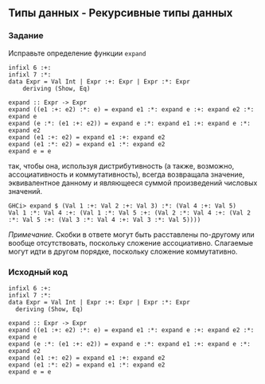 ## Типы данных - Рекурсивные типы данных

### Задание

Исправьте определение функции `expand`

```
infixl 6 :+:
infixl 7 :*:
data Expr = Val Int | Expr :+: Expr | Expr :*: Expr
    deriving (Show, Eq)
```

```
expand :: Expr -> Expr
expand ((e1 :+: e2) :*: e) = expand e1 :*: expand e :+: expand e2 :*: expand e
expand (e :*: (e1 :+: e2)) = expand e :*: expand e1 :+: expand e :*: expand e2
expand (e1 :+: e2) = expand e1 :+: expand e2
expand (e1 :*: e2) = expand e1 :*: expand e2
expand e = e
```

так, чтобы она, используя дистрибутивность (а также, возможно, ассоциативность и коммутативность), всегда возвращала значение, эквивалентное данному и являющееся суммой произведений числовых значений.

```
GHCi> expand $ (Val 1 :+: Val 2 :+: Val 3) :*: (Val 4 :+: Val 5)
Val 1 :*: Val 4 :+: (Val 1 :*: Val 5 :+: (Val 2 :*: Val 4 :+: (Val 2 :*: Val 5 :+: (Val 3 :*: Val 4 :+: Val 3 :*: Val 5))))
```

<i>Примечание.</i> Скобки в ответе могут быть расставлены по-другому или вообще отсутствовать, поскольку сложение ассоциативно. Слагаемые могут идти в другом порядке, поскольку сложение коммутативно.

### Исходный код

```
infixl 6 :+:
infixl 7 :*:
data Expr = Val Int | Expr :+: Expr | Expr :*: Expr
  deriving (Show, Eq)

expand :: Expr -> Expr
expand ((e1 :+: e2) :*: e) = expand e1 :*: expand e :+: expand e2 :*: expand e
expand (e :*: (e1 :+: e2)) = expand e :*: expand e1 :+: expand e :*: expand e2
expand (e1 :+: e2) = expand e1 :+: expand e2
expand (e1 :*: e2) = expand e1 :*: expand e2
expand e = e
```
